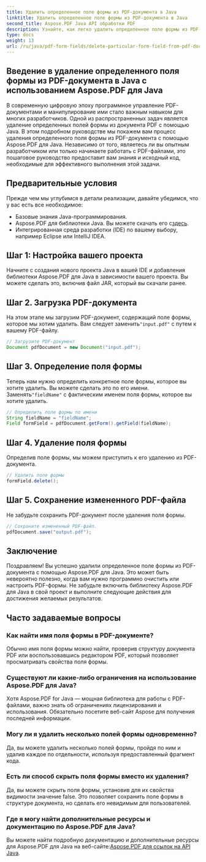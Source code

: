 ```yaml
---
title: Удалить определенное поле формы из PDF-документа в Java
linktitle: Удалить определенное поле формы из PDF-документа в Java
second_title: Aspose.PDF Java API обработки PDF
description: Узнайте, как легко удалить определенное поле формы из PDF-документа на Java с помощью Aspose.PDF для Java. Предоставляется пошаговое руководство и исходный код.
type: docs
weight: 13
url: /ru/java/pdf-form-fields/delete-particular-form-field-from-pdf-document-in-java/
---
```


## Введение в удаление определенного поля формы из PDF-документа в Java с использованием Aspose.PDF для Java

В современную цифровую эпоху программное управление PDF-документами и манипулирование ими стало важным навыком для многих разработчиков. Одной из распространенных задач является удаление определенных полей формы из документа PDF с помощью Java. В этом подробном руководстве мы покажем вам процесс удаления определенного поля формы из PDF-документа с помощью Aspose.PDF для Java. Независимо от того, являетесь ли вы опытным разработчиком или только начинаете работать с PDF-файлами, это пошаговое руководство предоставит вам знания и исходный код, необходимые для эффективного выполнения этой задачи.

## Предварительные условия

Прежде чем мы углубимся в детали реализации, давайте убедимся, что у вас есть все необходимое:

- Базовые знания Java-программирования.
-  Aspose.PDF для библиотеки Java. Вы можете скачать его с[здесь](https://releases.aspose.com/pdf/java/).
- Интегрированная среда разработки (IDE) по вашему выбору, например Eclipse или IntelliJ IDEA.

## Шаг 1: Настройка вашего проекта

Начните с создания нового проекта Java в вашей IDE и добавления библиотеки Aspose.PDF для Java в зависимости вашего проекта. Вы можете сделать это, включив файл JAR, который вы скачали ранее.

## Шаг 2. Загрузка PDF-документа

 На этом этапе мы загрузим PDF-документ, содержащий поле формы, которое мы хотим удалить. Вам следует заменить`"input.pdf"` с путем к вашему PDF-файлу.

```java
// Загрузите PDF-документ
Document pdfDocument = new Document("input.pdf");
```

## Шаг 3. Определение поля формы

 Теперь нам нужно определить конкретное поле формы, которое вы хотите удалить. Вы можете сделать это по его имени. Заменять`"fieldName"` с фактическим именем поля формы, которое вы хотите удалить.

```java
// Определить поле формы по имени
String fieldName = "fieldName";
Field formField = pdfDocument.getForm().getField(fieldName);
```

## Шаг 4. Удаление поля формы

Определив поле формы, мы можем приступить к его удалению из PDF-документа.

```java
// Удалить поле формы
formField.delete();
```

## Шаг 5. Сохранение измененного PDF-файла

Не забудьте сохранить PDF-документ после удаления поля формы.

```java
// Сохраните измененный PDF-файл.
pdfDocument.save("output.pdf");
```

## Заключение

Поздравляем! Вы успешно удалили определенное поле формы из PDF-документа с помощью Aspose.PDF для Java. Это может быть невероятно полезно, когда вам нужно программно очистить или настроить PDF-формы. Не забудьте включить библиотеку Aspose.PDF для Java в свой проект и выполните следующие действия для достижения желаемых результатов.

## Часто задаваемые вопросы

### Как найти имя поля формы в PDF-документе?

Обычно имя поля формы можно найти, проверив структуру документа PDF или воспользовавшись редактором PDF, который позволяет просматривать свойства поля формы.

### Существуют ли какие-либо ограничения на использование Aspose.PDF для Java?

Хотя Aspose.PDF for Java — мощная библиотека для работы с PDF-файлами, важно знать об ограничениях лицензирования и использования. Обязательно посетите веб-сайт Aspose для получения последней информации.

### Могу ли я удалить несколько полей формы одновременно?

Да, вы можете удалить несколько полей формы, пройдя по ним и удалив каждое по отдельности, используя предоставленный фрагмент кода.

### Есть ли способ скрыть поля формы вместо их удаления?

Да, вы можете скрыть поля формы, установив для их свойства видимости значение false. Это позволяет сохранить поле формы в структуре документа, но сделать его невидимым для пользователей.

### Где я могу найти дополнительные ресурсы и документацию по Aspose.PDF для Java?

 Вы можете найти подробную документацию и дополнительные ресурсы для Aspose.PDF для Java на веб-сайте:[Aspose.PDF для ссылок на API Java](https://reference.aspose.com/pdf/java/).